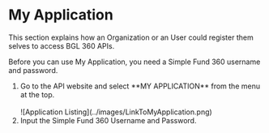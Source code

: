 # My Application

This section explains how an Organization or an User could register them selves to access BGL 360 APIs.

Before you can use My Application, you need a Simple Fund 360 username and password.

<OL type=0>
<LI>Go to the API website and select **MY APPLICATION** from the menu at the top.
<br><br>
![Application Listing](../images/LinkToMyApplication.png)

</LI>
<LI>Input the Simple Fund 360 Username and Password.</LI>
</OL>

